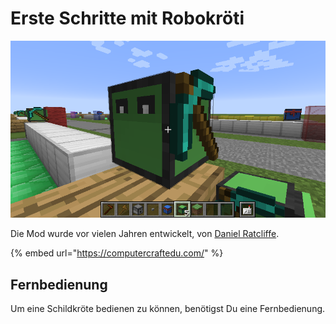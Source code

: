 # Erste Schritte mit Robokröti

![Das ist sie - Robokröti - oder auch "Mining Turtle" aus der ComputerCraftEDU Mod.](<../.gitbook/assets/Minecraft Turtle.png>)

Die Mod wurde vor vielen Jahren entwickelt, von [Daniel Ratcliffe](https://github.com/dan200).&#x20;

{% embed url="https://computercraftedu.com/" %}

## Fernbedienung

Um eine Schildkröte bedienen zu können, benötigst Du eine Fernbedienung.



